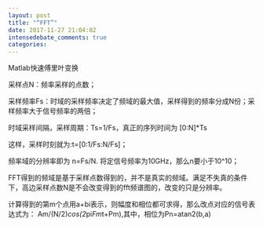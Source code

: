 ```yaml
---
layout: post
title: "“FFT”"
date: 2017-11-27 21:04:02
intensedebate_comments: true
categories:
---
```


Matlab快速傅里叶变换

采样点N：频率采样的点数；

采样频率Fs：时域的采样频率决定了频域的最大值，采样得到的频率分成N份；采样频率大于信号频率的两倍；

时域采样间隔，采样周期：Ts=1/Fs，真正的序列时间为 [0:N]*Ts

这样，采样时刻就为:t=[0:1/Fs:N/Fs]；

频率域的分辨率即为 n=Fs/N. 将定信号频率为10GHz，那么n要小于10^10；

FFT得到的频域是基于采样点数得到的，并不是真实的频域。满足不失真的条件下，高边采样点数N是不会改变得到的fft频谱图的，改变的只是分辨率。

计算得到的第m个点用a+bi表示，则幅度和相位都可求得，那么改点对应的信号表达式为：
Am/(N/2)*cos(2*pi*Fm*t+Pm),其中，相位为Pn=atan2(b,a)

